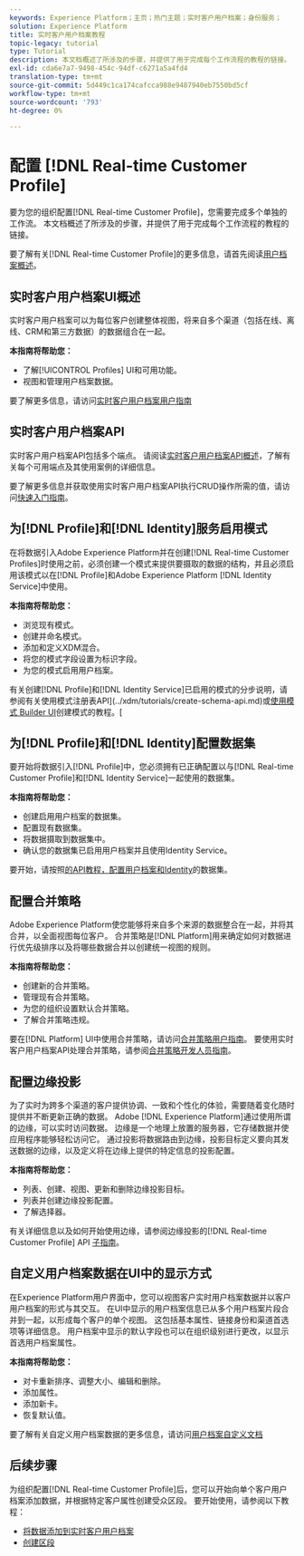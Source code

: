 ```yaml
---
keywords: Experience Platform；主页；热门主题；实时客户用户档案；身份服务；
solution: Experience Platform
title: 实时客户用户档案教程
topic-legacy: tutorial
type: Tutorial
description: 本文档概述了所涉及的步骤，并提供了用于完成每个工作流程的教程的链接。
exl-id: cda6e7a7-9498-454c-94df-c6271a5a4fd4
translation-type: tm+mt
source-git-commit: 5d449c1ca174cafcca988e9487940eb7550bd5cf
workflow-type: tm+mt
source-wordcount: '793'
ht-degree: 0%

---
```


# 配置 [!DNL Real-time Customer Profile]

要为您的组织配置[!DNL Real-time Customer Profile]，您需要完成多个单独的工作流。 本文档概述了所涉及的步骤，并提供了用于完成每个工作流程的教程的链接。

要了解有关[!DNL Real-time Customer Profile]的更多信息，请首先阅读[用户档案概述](../profile/home.md)。

## 实时客户用户档案UI概述

实时客户用户档案可以为每位客户创建整体视图，将来自多个渠道（包括在线、离线、CRM和第三方数据）的数据组合在一起。

**本指南将帮助您：**
- 了解[!UICONTROL Profiles] UI和可用功能。
- 视图和管理用户档案数据。

要了解更多信息，请访问[实时客户用户档案用户指南](../profile/ui/user-guide.md)

## 实时客户用户档案API

实时客户用户档案API包括多个端点。 请阅读[实时客户用户档案API概述](../profile/api/overview.md)，了解有关每个可用端点及其使用案例的详细信息。

要了解更多信息并获取使用实时客户用户档案API执行CRUD操作所需的值，请访问[快速入门指南](../profile/api/getting-started.md)。

## 为[!DNL Profile]和[!DNL Identity]服务启用模式

在将数据引入Adobe Experience Platform并在创建[!DNL Real-time Customer Profiles]时使用之前，必须创建一个模式来提供要摄取的数据的结构，并且必须启用该模式以在[!DNL Profile]和Adobe Experience Platform [!DNL Identity Service]中使用。

**本指南将帮助您：**
- 浏览现有模式。
- 创建并命名模式。
- 添加和定义XDM混合。
- 将您的模式字段设置为标识字段。
- 为您的模式启用用户档案。

有关创建[!DNL Profile]和[!DNL Identity Service]已启用的模式的分步说明，请参阅有关使用模式注册表API](../xdm/tutorials/create-schema-api.md)或[使用模式 Builder UI](../xdm/tutorials/create-schema-ui.md)创建模式的教程。[

## 为[!DNL Profile]和[!DNL Identity]配置数据集

要开始将数据引入[!DNL Profile]中，您必须拥有已正确配置以与[!DNL Real-time Customer Profile]和[!DNL Identity Service]一起使用的数据集。

**本指南将帮助您：**
- 创建启用用户档案的数据集。
- 配置现有数据集。
- 将数据摄取到数据集中。
- 确认您的数据集已启用用户档案并且使用Identity Service。

要开始，请按照[的API教程，配置用户档案和Identity](../profile/tutorials/dataset-configuration.md)的数据集。

## 配置合并策略

Adobe Experience Platform使您能够将来自多个来源的数据整合在一起，并将其合并，以全面视图每位客户。 合并策略是[!DNL Platform]用来确定如何对数据进行优先级排序以及将哪些数据合并以创建统一视图的规则。

**本指南将帮助您：**
- 创建新的合并策略。
- 管理现有合并策略。
- 为您的组织设置默认合并策略。
- 了解合并策略违规。

要在[!DNL Platform] UI中使用合并策略，请访问[合并策略用户指南](../profile/ui/merge-policies.md)。 要使用实时客户用户档案API处理合并策略，请参阅[合并策略开发人员指南](../profile/api/merge-policies.md)。

## 配置边缘投影

为了实时为跨多个渠道的客户提供协调、一致和个性化的体验，需要随着变化随时提供并不断更新正确的数据。 Adobe [!DNL Experience Platform]通过使用所谓的边缘，可以实时访问数据。 边缘是一个地理上放置的服务器，它存储数据并使应用程序能够轻松访问它。 通过投影将数据路由到边缘，投影目标定义要向其发送数据的边缘，以及定义将在边缘上提供的特定信息的投影配置。

**本指南将帮助您：**
- 列表、创建、视图、更新和删除边缘投影目标。
- 列表并创建边缘投影配置。
- 了解选择器。

有关详细信息以及如何开始使用边缘，请参阅边缘投影的[!DNL Real-time Customer Profile] API [子指南](../profile/api/edge-projections.md)。

## 自定义用户档案数据在UI中的显示方式

在Experience Platform用户界面中，您可以视图客户实时用户档案数据并以客户用户档案的形式与其交互。 在UI中显示的用户档案信息已从多个用户档案片段合并到一起，以形成每个客户的单个视图。 这包括基本属性、链接身份和渠道首选项等详细信息。 用户档案中显示的默认字段也可以在组织级别进行更改，以显示首选用户档案属性。

**本指南将帮助您：**
- 对卡重新排序、调整大小、编辑和删除。
- 添加属性。
- 添加新卡。
- 恢复默认值。

要了解有关自定义用户档案数据的更多信息，请访问[用户档案自定义文档](../profile/ui/profile-customization.md)

## 后续步骤

为组织配置[!DNL Real-time Customer Profile]后，您可以开始向单个客户用户档案添加数据，并根据特定客户属性创建受众区段。 要开始使用，请参阅以下教程：

- [将数据添加到实时客户用户档案](../profile/tutorials/add-profile-data.md)
- [创建区段](../segmentation/tutorials/create-a-segment.md)
